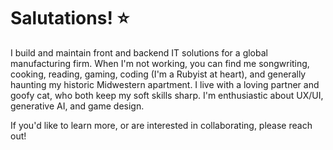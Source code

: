 
# Salutations! ⭐

I build and maintain front and backend IT solutions for a global manufacturing firm. When I'm not working, you can find me songwriting, cooking, reading, gaming, coding (I'm a Rubyist at heart), and generally haunting my historic Midwestern apartment. I live with a loving partner and goofy cat, who both keep my soft skills sharp. I'm enthusiastic about UX/UI, generative AI, and game design. 

If you'd like to learn more, or are interested in collaborating, please reach out! 

